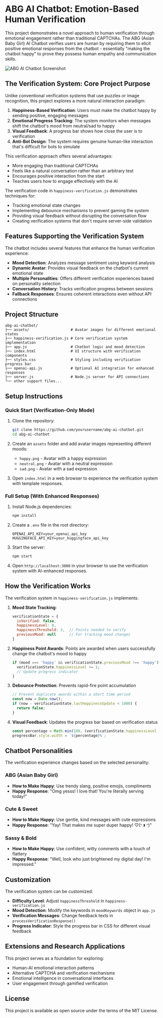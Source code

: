 # ABG AI Chatbot: Emotion-Based Human Verification

This project demonstrates a novel approach to human verification through emotional engagement rather than traditional CAPTCHAs. The ABG (Asian Baby Girl) AI Chatbot verifies users are human by requiring them to elicit positive emotional responses from the chatbot - essentially "making the chatbot happy" to prove they possess human empathy and communication skills.

![ABG AI Chatbot Screenshot](./screenshots/chatbot-screenshot.png)

## The Verification System: Core Project Purpose

Unlike conventional verification systems that use puzzles or image recognition, this project explores a more natural interaction paradigm:

1. **Happiness-Based Verification**: Users must make the chatbot happy by sending positive, engaging messages
2. **Emotional Progress Tracking**: The system monitors when messages shift the chatbot's mood from neutral/sad to happy
3. **Visual Feedback**: A progress bar shows how close the user is to verification
4. **Anti-Bot Design**: The system requires genuine human-like interaction that's difficult for bots to simulate

This verification approach offers several advantages:
- More engaging than traditional CAPTCHAs
- Feels like a natural conversation rather than an arbitrary test
- Encourages positive interaction from the start
- Teaches users how to engage effectively with the AI

The verification code in `happiness-verification.js` demonstrates techniques for:
- Tracking emotional state changes
- Implementing debounce mechanisms to prevent gaming the system
- Providing visual feedback without disrupting the conversation flow
- Creating verification systems that don't require server-side validation

## Features Supporting the Verification System

The chatbot includes several features that enhance the human verification experience:

- **Mood Detection**: Analyzes message sentiment using keyword analysis
- **Dynamic Avatar**: Provides visual feedback on the chatbot's current emotional state
- **Multiple Personalities**: Offers different verification experiences based on personality selection
- **Conversation History**: Tracks verification progress between sessions
- **Fallback Responses**: Ensures coherent interactions even without API connections

## Project Structure

```
abg-ai-chatbot/
├── assets/                   # Avatar images for different emotional states
├── happiness-verification.js # Core verification system implementation
├── app.js                    # Chatbot logic and mood detection
├── index.html                # UI structure with verification components
├── styles.css                # Styling including verification progress bar
├── openai-api.js             # Optional AI integration for enhanced responses
├── server.js                 # Node.js server for API connections
└── other support files...
```

## Setup Instructions

### Quick Start (Verification-Only Mode)

1. Clone the repository:
   ```bash
   git clone https://github.com/yourusername/abg-ai-chatbot.git
   cd abg-ai-chatbot
   ```

2. Create an `assets` folder and add avatar images representing different moods:
   - `happy.png` - Avatar with a happy expression
   - `neutral.png` - Avatar with a neutral expression
   - `sad.png` - Avatar with a sad expression

3. Open `index.html` in a web browser to experience the verification system with template responses.

### Full Setup (With Enhanced Responses)

1. Install Node.js dependencies:
   ```bash
   npm install
   ```

2. Create a `.env` file in the root directory:
   ```
   OPENAI_API_KEY=your_openai_api_key
   HUGGINGFACE_API_KEY=your_huggingface_api_key
   ```

3. Start the server:
   ```bash
   npm start
   ```

4. Open `http://localhost:3000` in your browser to use the verification system with AI-enhanced responses.

## How the Verification Works

The verification system in `happiness-verification.js` implements:

1. **Mood State Tracking**: 
   ```javascript
   verificationState = {
     isVerified: false,
     happinessLevel: 0,
     happinessThreshold: 3,  // Points needed to verify
     previousMood: null      // For tracking mood changes
   }
   ```

2. **Happiness Point Awards**: Points are awarded when users successfully change the chatbot's mood to happy
   ```javascript
   if (mood === 'happy' && verificationState.previousMood !== 'happy') {
     verificationState.happinessLevel += 1;
     // Update progress indicator
   }
   ```

3. **Debounce Protection**: Prevents rapid-fire point accumulation
   ```javascript
   // Prevent duplicate awards within a short time period
   const now = Date.now();
   if (now - verificationState.lastHappinessUpdate < 1000) {
     return false;
   }
   ```

4. **Visual Feedback**: Updates the progress bar based on verification status
   ```javascript
   const percentage = Math.min(100, (verificationState.happinessLevel / verificationState.happinessThreshold) * 100);
   progressBar.style.width = `${percentage}%`;
   ```

## Chatbot Personalities

The verification experience changes based on the selected personality:

### ABG (Asian Baby Girl)
- **How to Make Happy**: Use trendy slang, positive emojis, compliments
- **Happy Response**: "Omg yesss! I love that! You're literally serving today!"

### Cute & Sweet
- **How to Make Happy**: Use gentle, kind messages with cute expressions
- **Happy Response**: "Yay! That makes me super duper happy! ♡(ᐢ ᴥ ᐢ)"

### Sassy & Bold
- **How to Make Happy**: Use confident, witty comments with a touch of flattery
- **Happy Response**: "Well, look who just brightened my digital day! I'm impressed."

## Customization

The verification system can be customized:

- **Difficulty Level**: Adjust `happinessThreshold` in `happiness-verification.js`
- **Mood Detection**: Modify the keywords in `moodKeywords` object in `app.js`
- **Verification Messages**: Change feedback texts in `processVerificationResponse()`
- **Progress Indicator**: Style the progress bar in CSS for different visual feedback

## Extensions and Research Applications

This project serves as a foundation for exploring:

- Human-AI emotional interaction patterns
- Alternative CAPTCHA and verification mechanisms
- Emotional intelligence in conversational interfaces
- User engagement through gamified verification

## License

This project is available as open source under the terms of the MIT License.